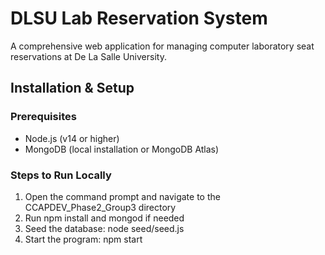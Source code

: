# DLSU Lab Reservation System

A comprehensive web application for managing computer laboratory seat reservations at De La Salle University.

## Installation & Setup

### Prerequisites
- Node.js (v14 or higher)
- MongoDB (local installation or MongoDB Atlas)

### Steps to Run Locally

1. Open the command prompt and navigate to the CCAPDEV_Phase2_Group3 directory
2. Run npm install and mongod if needed
3. Seed the database: node seed/seed.js
4. Start the program: npm start



